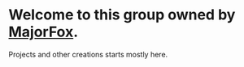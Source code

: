 # Welcome to this group owned by [MajorFox](https://github.com/MajorFox-MJ).

Projects and other creations starts mostly here.
